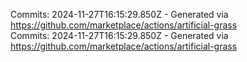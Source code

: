 Commits: 2024-11-27T16:15:29.850Z - Generated via https://github.com/marketplace/actions/artificial-grass
<br>
Commits: 2024-11-27T16:15:29.850Z - Generated via https://github.com/marketplace/actions/artificial-grass
<br>

